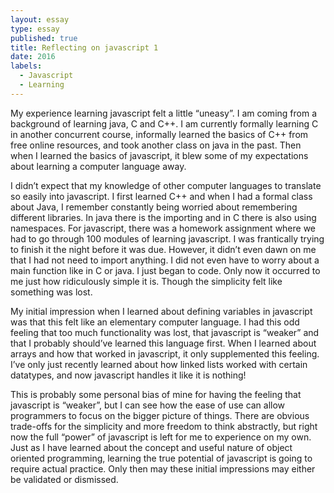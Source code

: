 ```yaml
---
layout: essay
type: essay
published: true
title: Reflecting on javascript 1
date: 2016
labels:
  - Javascript
  - Learning
---
```


My experience learning javascript felt a little “uneasy”. I am coming from a background of learning java, C and C++. I am currently formally learning C in another concurrent course, informally learned the basics of C++ from free online resources, and took another class on java in the past. Then when I learned the basics of javascript, it blew some of my expectations about learning a computer language away.

I didn’t expect that my knowledge of other computer languages to translate so easily into javascript. I first learned C++ and when I had a formal class about Java, I remember constantly being worried about remembering different libraries. In java there is the importing and in C there is also using namespaces. For javascript, there was a homework assignment where we had to go through 100 modules of learning javascript. I was frantically trying to finish it the night before it was due. However, it didn’t even dawn on me that I had not need to import anything. I did not even have to worry about a main function like in C or java. I just began to code. Only now it occurred to me just how ridiculously simple it is. Though the simplicity felt like something was lost.

My initial impression when I learned about defining variables in javascript was that this felt like an elementary computer language. I had this odd feeling that too much functionality was lost, that javascript is “weaker” and that I probably should’ve learned this language first. When I learned about arrays and how that worked in javascript, it only supplemented this feeling. I’ve only just recently learned about how linked lists worked with certain datatypes, and now javascript handles it like it is nothing! 

This is probably some personal bias of mine for having the feeling that javascript is “weaker”, but I can see how the ease of use can allow programmers to focus on the bigger picture of things. There are obvious trade-offs for the simplicity and more freedom to think abstractly, but right now the full “power” of javascript is left for me to experience on my own. Just as I have learned about the concept and useful nature of object oriented programming, learning the true potential of javascript is going to require actual practice. Only then may these initial impressions may either be validated or dismissed.
